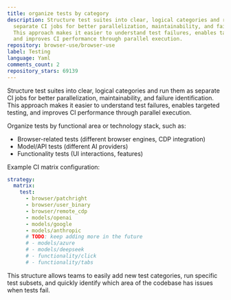 ```yaml
---
title: organize tests by category
description: Structure test suites into clear, logical categories and run them as
  separate CI jobs for better parallelization, maintainability, and failure identification.
  This approach makes it easier to understand test failures, enables targeted testing,
  and improves CI performance through parallel execution.
repository: browser-use/browser-use
label: Testing
language: Yaml
comments_count: 2
repository_stars: 69139
---
```


Structure test suites into clear, logical categories and run them as separate CI jobs for better parallelization, maintainability, and failure identification. This approach makes it easier to understand test failures, enables targeted testing, and improves CI performance through parallel execution.

Organize tests by functional area or technology stack, such as:
- Browser-related tests (different browser engines, CDP integration)
- Model/API tests (different AI providers)  
- Functionality tests (UI interactions, features)

Example CI matrix configuration:
```yaml
strategy:
  matrix:
    test:
      - browser/patchright
      - browser/user_binary
      - browser/remote_cdp
      - models/openai
      - models/google
      - models/anthropic
      # TODO: keep adding more in the future
      # - models/azure
      # - models/deepseek
      # - functionality/click
      # - functionality/tabs
```

This structure allows teams to easily add new test categories, run specific test subsets, and quickly identify which area of the codebase has issues when tests fail.